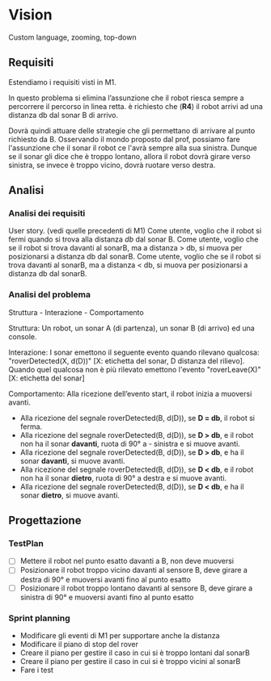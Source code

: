 # Vision
Custom language, zooming, top-down

## Requisiti

Estendiamo i requisiti visti in M1.

In questo problema si elimina l’assunzione che il robot riesca sempre a percorrere il percorso in linea retta. 
è richiesto che (**R4**) il robot arrivi ad una distanza db dal sonar B di arrivo.

Dovrà quindi attuare delle strategie che gli permettano di arrivare al punto richiesto da B. 
Osservando il mondo proposto dal prof, possiamo fare l'assunzione che il sonar il robot ce l'avrà sempre alla sua sinistra.
Dunque se il sonar gli dice che è troppo lontano, allora il robot dovrà girare verso sinistra, se invece è troppo vicino, dovrà ruotare verso destra.
 
## Analisi
### Analisi dei requisiti
User story.
(vedi quelle precedenti di M1)
Come utente, voglio che il robot si fermi quando si trova alla distanza *db* dal sonar B.
Come utente, voglio che se il robot si trova davanti al sonarB, ma a distanza > db, si muova per posizionarsi a distanza db dal sonarB.
Come utente, voglio che se il robot si trova davanti al sonarB, ma a distanza < db, si muova per posizionarsi a distanza db dal sonarB.

### Analisi del problema
Struttura  - Interazione - Comportamento
 
Struttura:
Un robot, un sonar A (di partenza), un sonar B (di arrivo) ed una console.
 
Interazione:
I sonar emettono il seguente evento quando rilevano qualcosa: "roverDetected(X, d(D))" [X: etichetta del sonar, D distanza del rilievo]. Quando quel qualcosa non è più rilevato emettono l'evento "roverLeave(X)" [X: etichetta del sonar]


Comportamento:
Alla ricezione dell’evento start, il robot inizia a muoversi avanti.
- Alla ricezione del segnale roverDetected(B, d(D)), se **D = db**, il robot si ferma.
- Alla ricezione del segnale roverDetected(B, d(D)), se **D > db**, e il robot non ha il sonar **davanti**, ruota di 90° a - sinistra e si muove avanti.
- Alla ricezione del segnale roverDetected(B, d(D)), se **D > db**, e ha il sonar **davanti**, si muove avanti.
- Alla ricezione del segnale roverDetected(B, d(D)), se **D < db**, e il robot non ha il sonar **dietro**, ruota di 90° a destra e si muove avanti.
- Alla ricezione del segnale roverDetected(B, d(D)), se **D < db**, e ha il sonar **dietro**, si muove avanti.


## Progettazione

### TestPlan
-[ ] Mettere il robot nel punto esatto davanti a B, non deve muoversi
-[ ] Posizionare il robot troppo vicino davanti al sensore B, deve  girare a destra di 90° e muoversi avanti fino al punto esatto
-[ ] Posizionare il robot troppo lontano davanti al sensore B, deve girare a sinistra di 90° e muoversi avanti fino al punto esatto

### Sprint planning
- Modificare gli eventi di M1 per supportare anche la distanza
- Modificare il piano di stop del rover
- Creare il piano per gestire il caso in cui si è troppo lontani dal sonarB
- Creare il piano per gestire il caso in cui si è troppo vicini al sonarB
- Fare i test
